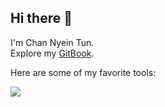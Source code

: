 ## Hi there 👋

I'm Chan Nyein Tun.  
Explore my [GitBook](https://channyeintun.gitbook.io/).

Here are some of my favorite tools:  

<img src="https://skillicons.dev/icons?i=tailwind,ts,go,docker" />


